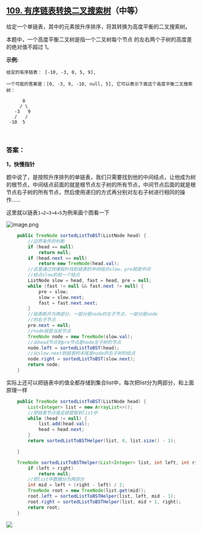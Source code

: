 ## [109. 有序链表转换二叉搜索树](https://leetcode-cn.com/problems/convert-sorted-list-to-binary-search-tree/)（中等）

给定一个单链表，其中的元素按升序排序，将其转换为高度平衡的二叉搜索树。

本题中，一个高度平衡二叉树是指一个二叉树每个节点 的左右两个子树的高度差的绝对值不超过 1。

**示例:**

```
给定的有序链表： [-10, -3, 0, 5, 9],

一个可能的答案是：[0, -3, 9, -10, null, 5], 它可以表示下面这个高度平衡二叉搜索树：

      0
     / \
   -3   9
   /   /
 -10  5
```

<br/>

### 答案：

**1，快慢指针**

题中说了，是按照升序排列的单链表，我们只需要找到他的中间结点，让他成为树的根节点，中间结点前面的就是根节点左子树的所有节点，中间节点后面的就是根节点右子树的所有节点，然后使用递归的方式再分别对左右子树进行相同的操作……

这里就以链表```1→2→3→4→5```为例来画个图看一下

![image.png](https://pic.leetcode-cn.com/2feb8feb89d47c5d482a2c12d265b97b41fed1e46c507897dc4e06dc8152f3e8-image.png)

```java
    public TreeNode sortedListToBST(ListNode head) {
        //边界条件的判断
        if (head == null)
            return null;
        if (head.next == null)
            return new TreeNode(head.val);
        //这里通过快慢指针找到链表的中间结点slow，pre就是中间
        //结点slow的前一个结点
        ListNode slow = head, fast = head, pre = null;
        while (fast != null && fast.next != null) {
            pre = slow;
            slow = slow.next;
            fast = fast.next.next;
        }
        //链表断开为两部分，一部分是node的左子节点，一部分是node
        //的右子节点
        pre.next = null;
        //node就是当前节点
        TreeNode node = new TreeNode(slow.val);
        //从head节点到pre节点是node左子树的节点
        node.left = sortedListToBST(head);
        //从slow.next到链表的末尾是node的右子树的结点
        node.right = sortedListToBST(slow.next);
        return node;
    }
```

实际上还可以把链表中的值全都存储到集合list中，每次把list分为两部分，和上面原理一样

```java
    public TreeNode sortedListToBST(ListNode head) {
        List<Integer> list = new ArrayList<>();
        //把链表节点值全部提取到list中
        while (head != null) {
            list.add(head.val);
            head = head.next;
        }
        return sortedListToBSTHelper(list, 0, list.size() - 1);

    }

    TreeNode sortedListToBSTHelper(List<Integer> list, int left, int right) {
        if (left > right)
            return null;
        //把list中数据分为两部分
        int mid = left + (right - left) / 2;
        TreeNode root = new TreeNode(list.get(mid));
        root.left = sortedListToBSTHelper(list, left, mid - 1);
        root.right = sortedListToBSTHelper(list, mid + 1, right);
        return root;
    }
```



![](https://img-blog.csdnimg.cn/20200807155236311.png)

#### 
